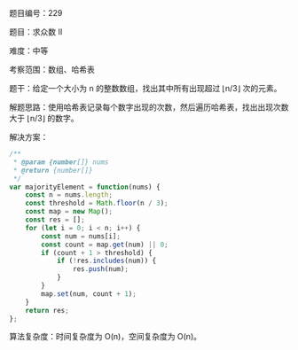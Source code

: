 题目编号：229

题目：求众数 II

难度：中等

考察范围：数组、哈希表

题干：给定一个大小为 n 的整数数组，找出其中所有出现超过 ⌊n/3⌋ 次的元素。

解题思路：使用哈希表记录每个数字出现的次数，然后遍历哈希表，找出出现次数大于 ⌊n/3⌋ 的数字。

解决方案：

```javascript
/**
 * @param {number[]} nums
 * @return {number[]}
 */
var majorityElement = function(nums) {
    const n = nums.length;
    const threshold = Math.floor(n / 3);
    const map = new Map();
    const res = [];
    for (let i = 0; i < n; i++) {
        const num = nums[i];
        const count = map.get(num) || 0;
        if (count + 1 > threshold) {
            if (!res.includes(num)) {
                res.push(num);
            }
        }
        map.set(num, count + 1);
    }
    return res;
};
```

算法复杂度：时间复杂度为 O(n)，空间复杂度为 O(n)。